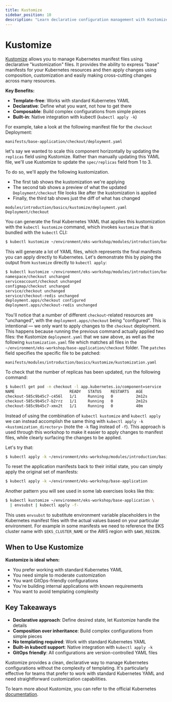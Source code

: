 ```yaml
---
title: Kustomize
sidebar_position: 10
description: "Learn declarative configuration management with Kustomize for Kubernetes applications."
---
```


# Kustomize

[Kustomize](https://kustomize.io/) allows you to manage Kubernetes manifest files using declarative "kustomization" files. It provides the ability to express "base" manifests for your Kubernetes resources and then apply changes using composition, customization and easily making cross-cutting changes across many resources.

**Key Benefits:**
- **Template-free**: Works with standard Kubernetes YAML
- **Declarative**: Define what you want, not how to get there  
- **Composable**: Build complex configurations from simple pieces
- **Built-in**: Native integration with kubectl (`kubectl apply -k`)

For example, take a look at the following manifest file for the `checkout` Deployment:

```file
manifests/base-application/checkout/deployment.yaml
```

let's say we wanted to scale this component horizontally by updating the `replicas` field using Kustomize. Rather than manually updating this YAML file, we'll use Kustomize to update the `spec/replicas` field from 1 to 3.

To do so, we'll apply the following kustomization.

- The first tab shows the kustomization we're applying
- The second tab shows a preview of what the updated `Deployment/checkout` file looks like after the kustomization is applied
- Finally, the third tab shows just the diff of what has changed

```kustomization
modules/introduction/basics/kustomize/deployment.yaml
Deployment/checkout
```

You can generate the final Kubernetes YAML that applies this kustomization with the `kubectl kustomize` command, which invokes `kustomize` that is bundled with the `kubectl` CLI:

```bash
$ kubectl kustomize ~/environment/eks-workshop/modules/introduction/basics/kustomize
```

This will generate a lot of YAML files, which represents the final manifests you can apply directly to Kubernetes. Let's demonstrate this by piping the output from `kustomize` directly to `kubectl apply`:

```bash
$ kubectl kustomize ~/environment/eks-workshop/modules/introduction/basics/kustomize | kubectl apply -f -
namespace/checkout unchanged
serviceaccount/checkout unchanged
configmap/checkout unchanged
service/checkout unchanged
service/checkout-redis unchanged
deployment.apps/checkout configured
deployment.apps/checkout-redis unchanged
```

You'll notice that a number of different `checkout`-related resources are "unchanged", with the `deployment.apps/checkout` being "configured". This is intentional — we only want to apply changes to the `checkout` deployment. This happens because running the previous command actually applied two files: the Kustomize `deployment.yaml` that we saw above, as well as the following `kustomization.yaml` file which matches all files in the `~/environment/eks-workshop/base-application/checkout` folder. The `patches` field specifies the specific file to be patched:

```file
manifests/modules/introduction/basics/kustomize/kustomization.yaml
```

To check that the number of replicas has been updated, run the following command:

```bash
$ kubectl get pod -n checkout -l app.kubernetes.io/component=service
NAME                        READY   STATUS    RESTARTS   AGE
checkout-585c9b45c7-c456l   1/1     Running   0          2m12s
checkout-585c9b45c7-b2rrz   1/1     Running   0          2m12s
checkout-585c9b45c7-xmx2t   1/1     Running   0          40m
```

Instead of using the combination of `kubectl kustomize` and `kubectl apply` we can instead accomplish the same thing with `kubectl apply -k <kustomization_directory>` (note the `-k` flag instead of `-f`). This approach is used through this workshop to make it easier to apply changes to manifest files, while clearly surfacing the changes to be applied.

Let's try that:

```bash
$ kubectl apply -k ~/environment/eks-workshop/modules/introduction/basics/kustomize
```

To reset the application manifests back to their initial state, you can simply apply the original set of manifests:

```bash timeout=300 wait=30
$ kubectl apply -k ~/environment/eks-workshop/base-application
```

Another pattern you will see used in some lab exercises looks like this:

```bash
$ kubectl kustomize ~/environment/eks-workshop/base-application \
  | envsubst | kubectl apply -f-
```

This uses `envsubst` to substitute environment variable placeholders in the Kubernetes manifest files with the actual values based on your particular environment. For example in some manifests we need to reference the EKS cluster name with `$EKS_CLUSTER_NAME` or the AWS region with `$AWS_REGION`.

## When to Use Kustomize

**Kustomize is ideal when:**
- You prefer working with standard Kubernetes YAML
- You need simple to moderate customization
- You want GitOps-friendly configurations
- You're building internal applications with known requirements
- You want to avoid templating complexity

## Key Takeaways

- **Declarative approach**: Define desired state, let Kustomize handle the details
- **Composition over inheritance**: Build complex configurations from simple pieces
- **No templating required**: Work with standard Kubernetes YAML
- **Built-in kubectl support**: Native integration with `kubectl apply -k`
- **GitOps friendly**: All configurations are version-controlled YAML files

Kustomize provides a clean, declarative way to manage Kubernetes configurations without the complexity of templating. It's particularly effective for teams that prefer to work with standard Kubernetes YAML and need straightforward customization capabilities.

To learn more about Kustomize, you can refer to the official Kubernetes [documentation](https://kubernetes.io/docs/tasks/manage-kubernetes-objects/kustomization/).